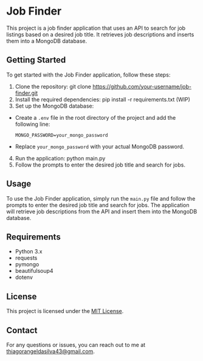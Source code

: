 # Job Finder

This project is a job finder application that uses an API to search for job listings based on a desired job title. It retrieves job descriptions and inserts them into a MongoDB database.

## Getting Started

To get started with the Job Finder application, follow these steps:

1. Clone the repository: git clone https://github.com/your-username/job-finder.git
2. Install the required dependencies: pip install -r requirements.txt (WIP)
3. Set up the MongoDB database:
- Create a `.env` file in the root directory of the project and add the following line:
  ```
  MONGO_PASSWORD=your_mongo_password
  ```
- Replace `your_mongo_password` with your actual MongoDB password.

4. Run the application: python main.py
5. Follow the prompts to enter the desired job title and search for jobs.

## Usage

To use the Job Finder application, simply run the `main.py` file and follow the prompts to enter the desired job title and search for jobs. The application will retrieve job descriptions from the API and insert them into the MongoDB database.

## Requirements

- Python 3.x
- requests
- pymongo
- beautifulsoup4
- dotenv

## License

This project is licensed under the [MIT License](LICENSE).

## Contact

For any questions or issues, you can reach out to me at thiagorangeldasilva43@gmail.com.
